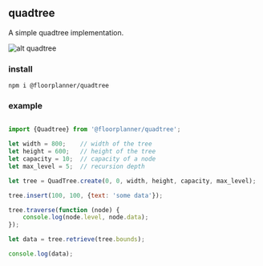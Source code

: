 ## quadtree

A simple quadtree implementation.

![alt quadtree](https://content.screencast.com/users/TimKnip/folders/Jing/media/2e40667f-baf3-416c-98ff-ef8ef372271b/2018-03-26_1312.png)

### install

    npm i @floorplanner/quadtree

### example

```javascript

import {Quadtree} from '@floorplanner/quadtree';

let width = 800;    // width of the tree
let height = 600;   // height of the tree
let capacity = 10;  // capacity of a node
let max_level = 5;  // recursion depth

let tree = QuadTree.create(0, 0, width, height, capacity, max_level);

tree.insert(100, 100, {text: 'some data'});

tree.traverse(function (node) {
    console.log(node.level, node.data);
});

let data = tree.retrieve(tree.bounds);

console.log(data);

```
